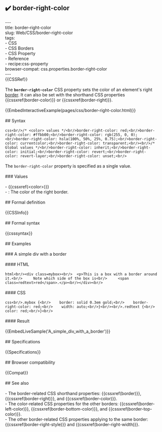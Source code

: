 ## ✔️ border-right-color 
 ---<br/>title: border-right-color<br/>slug: Web/CSS/border-right-color<br/>tags:<br/>  - CSS<br/>  - CSS Borders<br/>  - CSS Property<br/>  - Reference<br/>  - recipe:css-property<br/>browser-compat: css.properties.border-right-color<br/>---<br/>{{CSSRef}}<br/><br/>The **`border-right-color`** CSS property sets the color of an element's right [border](/en-US/docs/Web/CSS/border). It can also be set with the shorthand CSS properties {{cssxref(border-color)}} or {{cssxref(border-right)}}.<br/><br/>{{EmbedInteractiveExample(pages/css/border-right-color.html)}}<br/><br/>## Syntax<br/><br/>```css<br/>/* <color> values */<br/>border-right-color: red;<br/>border-right-color: #ffbb00;<br/>border-right-color: rgb(255, 0, 0);<br/>border-right-color: hsla(100%, 50%, 25%, 0.75);<br/>border-right-color: currentcolor;<br/>border-right-color: transparent;<br/><br/>/* Global values */<br/>border-right-color: inherit;<br/>border-right-color: initial;<br/>border-right-color: revert;<br/>border-right-color: revert-layer;<br/>border-right-color: unset;<br/>```<br/><br/>The `border-right-color` property is specified as a single value.<br/><br/>### Values<br/><br/>- {{cssxref(&lt;color&gt;)}}<br/>  - : The color of the right border.<br/><br/>## Formal definition<br/><br/>{{CSSInfo}}<br/><br/>## Formal syntax<br/><br/>{{csssyntax}}<br/><br/>## Examples<br/><br/>### A simple div with a border<br/><br/>#### HTML<br/><br/>```html<br/><div class=mybox><br/>  <p>This is a box with a border around it.<br/>     Note which side of the box is<br/>     <span class=redtext>red</span>.</p><br/></div><br/>```<br/><br/>#### CSS<br/><br/>```css<br/>.mybox {<br/>    border: solid 0.3em gold;<br/>    border-right-color: red;<br/>    width: auto;<br/>}<br/><br/>.redtext {<br/>    color: red;<br/>}<br/>```<br/><br/>#### Result<br/><br/>{{EmbedLiveSample('A_simple_div_with_a_border')}}<br/><br/>## Specifications<br/><br/>{{Specifications}}<br/><br/>## Browser compatibility<br/><br/>{{Compat}}<br/><br/>## See also<br/><br/>- The border-related CSS shorthand properties: {{cssxref(border)}}, {{cssxref(border-right)}}, and {{cssxref(border-color)}}.<br/>- The color-related CSS properties for the other borders: {{cssxref(border-left-color)}}, {{cssxref(border-bottom-color)}}, and {{cssxref(border-top-color)}}.<br/>- The other border-related CSS properties applying to the same border: {{cssxref(border-right-style)}} and {{cssxref(border-right-width)}}.<br/>